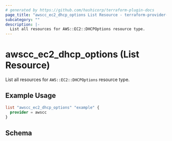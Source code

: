 ```yaml
---
# generated by https://github.com/hashicorp/terraform-plugin-docs
page_title: "awscc_ec2_dhcp_options List Resource - terraform-provider-awscc"
subcategory: ""
description: |-
  List all resources for AWS::EC2::DHCPOptions resource type.
---
```


# awscc_ec2_dhcp_options (List Resource)

List all resources for `AWS::EC2::DHCPOptions` resource type.

## Example Usage

```terraform
list "awscc_ec2_dhcp_options" "example" {
  provider = awscc
}
```

<!-- schema generated by tfplugindocs -->
## Schema
